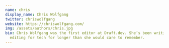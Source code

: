 ```yaml
---
name: chris
display_name: Chris Wolfgang
twitter: chriswolfgang
website: https://chriswolfgang.com/
img: /assets/authors/chris.jpg
bio: Chris Wolfgang was the first editor at Draft.dev. She’s been writing and
  editing for tech for longer than she would care to remember.
---
```


